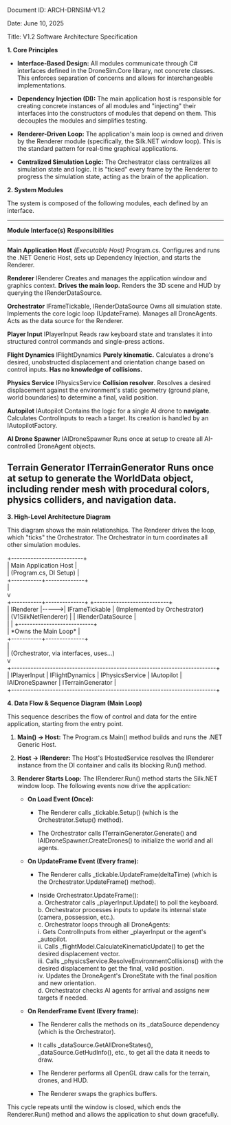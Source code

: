 Document ID: ARCH-DRNSIM-V1.2

Date: June 10, 2025

Title: V1.2 Software Architecture Specification

**1. Core Principles**

- **Interface-Based Design:** All modules communicate through C# interfaces defined in the DroneSim.Core library, not concrete classes. This enforces separation of concerns and allows for interchangeable implementations.

- **Dependency Injection (DI):** The main application host is responsible for creating concrete instances of all modules and \"injecting\" their interfaces into the constructors of modules that depend on them. This decouples the modules and simplifies testing.

- **Renderer-Driven Loop:** The application\'s main loop is owned and driven by the Renderer module (specifically, the Silk.NET window loop). This is the standard pattern for real-time graphical applications.

- **Centralized Simulation Logic:** The Orchestrator class centralizes all simulation state and logic. It is \"ticked\" every frame by the Renderer to progress the simulation state, acting as the brain of the application.

**2. System Modules**

The system is composed of the following modules, each defined by an interface.

  -------------------------------------------------------------------------------------------------------------------------------------------------------------------------------------------------------------------------------------------
  **Module**                  **Interface(s)**                    **Responsibilities**
  --------------------------- ----------------------------------- ---------------------------------------------------------------------------------------------------------------------------------------------------------------------------
  **Main Application Host**   *(Executable Host)*                 Program.cs. Configures and runs the .NET Generic Host, sets up Dependency Injection, and starts the Renderer.

  **Renderer**                IRenderer                           Creates and manages the application window and graphics context. **Drives the main loop.** Renders the 3D scene and HUD by querying the IRenderDataSource.

  **Orchestrator**            IFrameTickable, IRenderDataSource   Owns all simulation state. Implements the core logic loop (UpdateFrame). Manages all DroneAgents. Acts as the data source for the Renderer.

  **Player Input**            IPlayerInput                        Reads raw keyboard state and translates it into structured control commands and single-press actions.

  **Flight Dynamics**         IFlightDynamics                     **Purely kinematic.** Calculates a drone\'s desired, unobstructed displacement and orientation change based on control inputs. **Has no knowledge of collisions.**

  **Physics Service**         IPhysicsService                     **Collision resolver**. Resolves a desired displacement against the environment\'s static geometry (ground plane, world boundaries) to determine a final, valid position.

  **Autopilot**               IAutopilot                          Contains the logic for a single AI drone to **navigate**. Calculates ControlInputs to reach a target. Its creation is handled by an IAutopilotFactory.

  **AI Drone Spawner**        IAIDroneSpawner                     Runs once at setup to create all AI-controlled DroneAgent objects.

  **Terrain Generator**       ITerrainGenerator                   Runs once at setup to generate the **WorldData** object, including render mesh with procedural colors, physics colliders, and navigation data.
  -------------------------------------------------------------------------------------------------------------------------------------------------------------------------------------------------------------------------------------------

**3. High-Level Architecture Diagram**

This diagram shows the main relationships. The Renderer drives the loop, which \"ticks\" the Orchestrator. The Orchestrator in turn coordinates all other simulation modules.

+\-\-\-\-\-\-\-\-\-\-\-\-\-\-\-\-\-\-\-\-\-\-\-\-\--+\
\| Main Application Host \|\
\| (Program.cs, DI Setup) \|\
+\-\-\-\-\-\-\-\-\-\--+\-\-\-\-\-\-\-\-\-\-\-\-\--+\
\|\
v\
+\-\-\-\-\-\-\-\-\-\--+\-\-\-\-\-\-\-\-\-\-\-\-\--+ +\-\-\-\-\-\-\-\-\-\-\-\-\-\-\-\-\-\-\-\-\-\-\-\-\-\--+\
\| IRenderer \|\-\-\-\--\>\| IFrameTickable \| (Implemented by Orchestrator)\
\| (V1SilkNetRenderer) \| \| IRenderDataSource \|\
\| \| +\-\-\-\-\-\-\-\-\-\-\-\-\-\-\-\-\-\-\-\-\-\-\-\-\-\--+\
\| \*Owns the Main Loop\* \|\
+\-\-\-\-\-\-\-\-\-\--+\-\-\-\-\-\-\-\-\-\-\-\-\--+\
\|\
\| (Orchestrator, via interfaces, uses\...)\
v\
+\-\-\-\-\-\-\-\-\-\-\-\-\-\-\-\-\-\-\-\-\-\-\-\-\-\-\-\-\-\-\-\-\-\-\-\-\-\-\-\-\-\-\-\-\-\-\-\-\-\-\-\-\-\-\-\-\-\-\-\-\-\-\-\-\-\-\-\-\-\-\-\-\--+\
\| IPlayerInput \| IFlightDynamics \| IPhysicsService \| IAutopilot \| IAIDroneSpawner \| ITerrainGenerator \|\
+\-\-\-\-\-\-\-\-\-\-\-\-\-\-\-\-\-\-\-\-\-\-\-\-\-\-\-\-\-\-\-\-\-\-\-\-\-\-\-\-\-\-\-\-\-\-\-\-\-\-\-\-\-\-\-\-\-\-\-\-\-\-\-\-\-\-\-\-\-\-\-\-\--+

**4. Data Flow & Sequence Diagram (Main Loop)**

This sequence describes the flow of control and data for the entire application, starting from the entry point.

1.  **Main() -\> Host:** The Program.cs Main() method builds and runs the .NET Generic Host.

2.  **Host -\> IRenderer:** The Host\'s IHostedService resolves the IRenderer instance from the DI container and calls its blocking Run() method.

3.  **Renderer Starts Loop:** The IRenderer.Run() method starts the Silk.NET window loop. The following events now drive the application:

    - **On Load Event (Once):**

      - The Renderer calls \_tickable.Setup() (which is the Orchestrator.Setup() method).

      - The Orchestrator calls ITerrainGenerator.Generate() and IAIDroneSpawner.CreateDrones() to initialize the world and all agents.

    - **On UpdateFrame Event (Every frame):**

      - The Renderer calls \_tickable.UpdateFrame(deltaTime) (which is the Orchestrator.UpdateFrame() method).

      - Inside Orchestrator.UpdateFrame():\
        a. Orchestrator calls \_playerInput.Update() to poll the keyboard.\
        b. Orchestrator processes inputs to update its internal state (camera, possession, etc.).\
        c. Orchestrator loops through all DroneAgents:\
        i. Gets ControlInputs from either \_playerInput or the agent\'s \_autopilot.\
        ii. Calls \_flightModel.CalculateKinematicUpdate() to get the desired displacement vector.\
        iii. Calls \_physicsService.ResolveEnvironmentCollisions() with the desired displacement to get the final, valid position.\
        iv. Updates the DroneAgent\'s DroneState with the final position and new orientation.\
        d. Orchestrator checks AI agents for arrival and assigns new targets if needed.

    - **On RenderFrame Event (Every frame):**

      - The Renderer calls the methods on its \_dataSource dependency (which is the Orchestrator).

      - It calls \_dataSource.GetAllDroneStates(), \_dataSource.GetHudInfo(), etc., to get all the data it needs to draw.

      - The Renderer performs all OpenGL draw calls for the terrain, drones, and HUD.

      - The Renderer swaps the graphics buffers.

This cycle repeats until the window is closed, which ends the Renderer.Run() method and allows the application to shut down gracefully.
